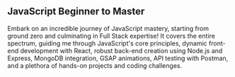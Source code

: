 JavaScript Beginner to Master
------------------------------
Embark on an incredible journey of JavaScript mastery, starting from ground zero and culminating in Full Stack expertise! It covers the entire spectrum, guiding me through JavaScript's core principles, dynamic front-end development with React, robust back-end creation using Node.js and Express, MongoDB integration, GSAP animations, API testing with Postman, and a plethora of hands-on projects and coding challenges.
